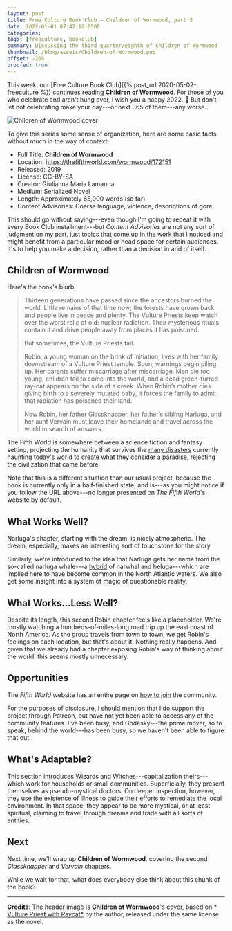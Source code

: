 ```yaml
---
layout: post
title: Free Culture Book Club — Children of Wormwood, part 3
date: 2022-01-01 07:42:12-0500
categories:
tags: [freeculture, bookclub]
summary: Discussing the third quarter/eighth of Children of Wormwood
thumbnail: /blog/assets/Children-of-Wormwood.png
offset: -26%
proofed: true
---
```


This week, our [Free Culture Book Club]({% post_url 2020-05-02-freeculture %}) continues reading **Children of Wormwood**.  For those of you who celebrate and aren't hung over, I wish you a happy 2022. 🎊 But don't let not celebrating make your day---or next 365 of them---any worse...

![Children of Wormwood cover](/blog/assets/Children-of-Wormwood.png " Vulture Priest with Raycat")

To give this series some sense of organization, here are some basic facts without much in the way of context.

 * Full Title:  **Children of Wormwood**
 * Location:  <https://thefifthworld.com/wormwood/172151>
 * Released:  2019
 * License:  CC-BY-SA
 * Creator:  Giulianna Maria Lamanna
 * Medium:  Serialized Novel
 * Length:  Approximately 65,000 words (so far)
 * Content Advisories:  Coarse language, violence, descriptions of gore

This should go without saying---even though I'm going to repeat it with every Book Club installment---but *Content Advisories* are not any sort of judgment on my part, just topics that come up in the work that I noticed and might benefit from a particular mood or head space for certain audiences.  It's to help you make a decision, rather than a decision in and of itself.

## Children of Wormwood

Here's the book's blurb.

 > Thirteen generations have passed since the ancestors burned the world. Little remains of that time now; the forests have grown back and people live in peace and plenty. The Vulture Priests keep watch over the worst relic of old: nuclear radiation. Their mysterious rituals contain it and drive people away from places it has poisoned.
 >
 > But sometimes, the Vulture Priests fail.
 >
 > Robin, a young woman on the brink of initiation, lives with her family downstream of a Vulture Priest temple. Soon, warnings begin piling up. Her parents suffer miscarriage after miscarriage. Men die too young, children fail to come into the world, and a dead green-furred ray-cat appears on the side of a creek. When Robin’s mother dies giving birth to a severely mutated baby, it forces the family to admit that radiation has poisoned their land.
 >
 > Now Robin, her father Glassknapper, her father’s sibling Narluga, and her aunt Vervain must leave their homelands and travel across the world in search of answers.

The Fifth World is somewhere between a science fiction and fantasy setting, projecting the humanity that survives the [many disasters](https://thefifthworld.com/collapse) currently haunting today's world to create what they consider a paradise, rejecting the civilization that came before.

Note that this is a different situation than our usual project, because the book is currently only in a half-finished state, and is---as you might notice if you follow the URL above---no longer presented on *The Fifth World*'s website by default.

## What Works Well?

Narluga's chapter, starting with the dream, is nicely atmospheric.  The dream, especially, makes an interesting sort of touchstone for the story.

Similarly, we're introduced to the idea that Narluga gets her name from the so-called narluga whale---a [hybrid](https://en.wikipedia.org/wiki/Narluga) of narwhal and beluga---which are implied here to have become common in the North Atlantic waters.  We also get some insight into a system of magic of questionable reality.

## What Works...Less Well?

Despite its length, this second Robin chapter feels like a placeholder.  We're mostly watching a hundreds-of-miles-long road trip up the east coast of North America.  As the group travels from town to town, we get Robin's feelings on each location, but that's about it.  Nothing really happens.  And given that we already had a chapter exposing Robin's way of thinking about the world, this seems mostly unnecessary.

## Opportunities

The *Fifth World* website has an entire page on [how to join](https://thefifthworld.com/about/membership) the community.

For the purposes of disclosure, I should mention that I do support the project through Patreon, but have not yet been able to access any of the community features.  I've been busy, and Godesky---the prime mover, so to speak, behind the world---has been busy, so we haven't been able to figure that out.

## What's Adaptable?

This section introduces Wizards and Witches---capitalization theirs---which work for households or small communities.  Superficially, they present themselves as pseudo-mystical doctors.  On deeper inspection, however, they use the existence of illness to guide their efforts to remediate the local environment.  In that space, they appear to be more mystical, or at least spiritual, claiming to travel through dreams and trade with all sorts of entities.

## Next

Next time, we'll wrap up **Children of Wormwood**, covering the second *Glassknapper* and *Vervain* chapters.

While we wait for that, what does everybody else think about this chunk of the book?

* * *

**Credits**:  The header image is **Children of Wormwood**'s cover, based on [* Vulture Priest with Raycat*](https://thefifthworld.com/art/giulianna-maria-lamanna/vulture-priest-with-raycat) by the author, released under the same license as the novel.
